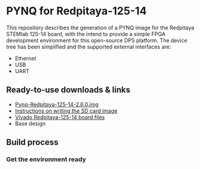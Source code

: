 # PYNQ for Redpitaya-125-14

This repository describes the generation of a PYNQ image for the Redpitaya STEMlab 125-14 board, with the intend to provide a simple FPGA development environment for this open-source DPS platform. 
The device tree has been simplified and the supported external interfaces are:

* Ethernet
* USB
* UART


## Ready-to-use downloads & links

* [Pynq-Redpitaya-125-14-2.6.0.img](https://drive.google.com/file/d/1YY4HYoDWa3E1ZVyxrV7naTFVoDieKrwm/view?usp=sharing)
* [Instructions on writing the SD card image](https://pynq.readthedocs.io/en/v2.6.1/appendix.html#writing-the-sd-card-image)
* [Vivado Redpitaya-125-14 board files](https://github.com/dspsandbox/Pynq-Redpitaya-125/tree/master/Vivado/board_files)
* Base design


## Build process
### Get the environment ready
